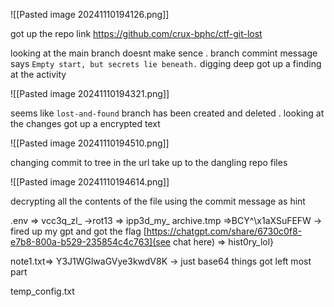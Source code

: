 ![[Pasted image 20241110194126.png]]

got up the repo link https://github.com/crux-bphc/ctf-git-lost

looking at the main branch doesnt make sence . branch commint message says `Empty start, but secrets lie beneath.` 
digging deep got up a finding at the activity 

![[Pasted image 20241110194321.png]]


seems like `lost-and-found` branch has been created and deleted . looking at the changes got up a encrypted text 

![[Pasted image 20241110194510.png]]

changing commit to tree in the url take up to the dangling repo files

![[Pasted image 20241110194614.png]]

decrypting all the contents of the file using the commit message as hint 


.env => vcc3q_zl_  ->rot13 => ipp3d_my_
archive.tmp =>BCY^\x1aXSuFEFW  -> fired up my gpt and got the flag [https://chatgpt.com/share/6730c0f8-e7b8-800a-b529-235854c4c763](see chat here) => hist0ry_lol}

note1.txt=> Y3J1WGlwaGVye3kwdV8K -> just base64 things got left most part

temp_config.txt 









